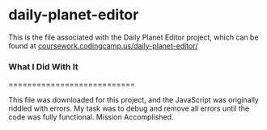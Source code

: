 # daily-planet-editor

This is the file associated with the Daily Planet Editor project, which can be found at [coursework.codingcamp.us/daily-planet-editor/](http://coursework.codingcamp.us/daily-planet-editor/)


### What I Did With It 
===========================


This file was downloaded for this project, and the JavaScript was originally riddled with errors. My task was to debug and remove all errors until the code was fully functional. Mission Accomplished. 